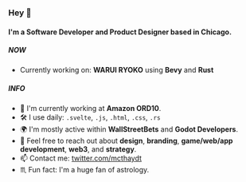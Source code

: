 ### Hey 🍃

#### I'm a Software Developer and Product Designer based in Chicago.

##### NOW

- Currently working on: **WARUI RYOKO** using **Bevy** and **Rust**

##### INFO

- 🏢 I'm currently working at **Amazon ORD10**.
- 🛠 I use daily: `.svelte`, `.js`, `.html`, `.css`, `.rs`
- 🌍 I'm mostly active within **WallStreetBets** and **Godot Developers**.
- 💬 Feel free to reach out about **design**, **branding**, **game/web/app development**, **web3**, and **strategy**.
- 📫 Contact me: [twitter.com/mcthaydt](https://twitter.com/mcthaydt)
- ♏️ Fun fact: I'm a huge fan of astrology.
